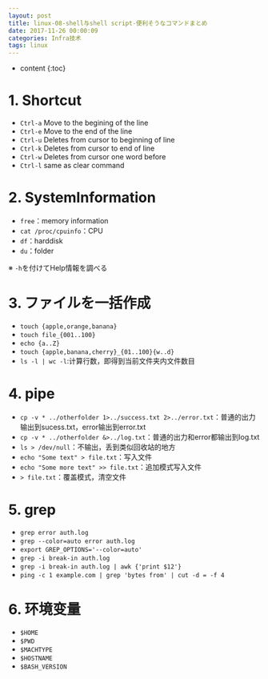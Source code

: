 ```yaml
---
layout: post
title: linux-08-shell与shell script-便利そうなコマンドまとめ
date: 2017-11-26 00:00:09
categories: Infra技术
tags: linux
---
```

* content
{:toc}


# 1. Shortcut

- `Ctrl-a`   Move to the begining of the line
- `Ctrl-e`   Move to the end of the line
- `Ctrl-u`   Deletes from cursor to beginning of line
- `Ctrl-k`   Deletes from cursor to end of line
- `Ctrl-w`   Deletes from cursor one word before
- `Ctrl-l`   same as clear command
  

# 2. SystemInformation

- `free`：memory information
- `cat /proc/cpuinfo`：CPU
- `df`：harddisk
- `du`：folder

※ `-h`を付けてHelp情報を調べる



# 3. ファイルを一括作成

- `touch {apple,orange,banana}`
- `touch file_{001..100}`
- `echo {a..Z}`
- `touch {apple,banana,cherry}_{01..100}{w..d}`
- `ls -l | wc -l`:计算行数，即得到当前文件夹内文件数目


# 4. pipe

- `cp -v * ../otherfolder 1>../success.txt 2>../error.txt`：普通的出力输出到sucess.txt，error输出到error.txt
- `cp -v * ../otherfolder &>../log.txt`：普通的出力和error都输出到log.txt
- `ls > /dev/null`：不输出，丢到类似回收站的地方
- `echo "Some text" > file.txt`：写入文件
- `echo "Some more text" >> file.txt`：追加模式写入文件
- `> file.txt`：覆盖模式，清空文件


# 5. grep

- `grep error auth.log`
- `grep --color=auto error auth.log`
- `export GREP_OPTIONS='--color=auto'`
- `grep -i break-in auth.log`
- `grep -i break-in auth.log | awk {'print $12'}`
- `ping -c 1 example.com | grep 'bytes from' | cut -d = -f 4`
     

# 6. 环境变量 

- `$HOME`
- `$PWD`
- `$MACHTYPE`
- `$HOSTNAME`
- `$BASH_VERSION`

